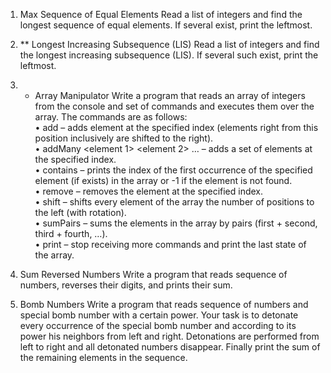 1.	Max Sequence of Equal Elements
Read a list of integers and find the longest sequence of equal elements. If several exist, print the leftmost.

2.	** Longest Increasing Subsequence (LIS)
Read a list of integers and find the longest increasing subsequence (LIS). If several such exist, print the leftmost.

3.	* Array Manipulator
Write a program that reads an array of integers from the console and set of commands and executes them over the array. The commands are as follows: <br>
•	add <index> <element> – adds element at the specified index (elements right from this position inclusively are shifted to the right). <br>
•	addMany <index> <element 1> <element 2> … <element n> – adds a set of elements at the specified index. <br>
•	contains <element> – prints the index of the first occurrence of the specified element (if exists) in the array or -1 if the element is not found. <br>
•	remove <index> – removes the element at the specified index.<br>
•	shift <positions> – shifts every element of the array the number of positions to the left (with rotation). <br>
•	sumPairs – sums the elements in the array by pairs (first + second, third + fourth, …). <br>
•	print – stop receiving more commands and print the last state of the array. <br>

4.	Sum Reversed Numbers
Write a program that reads sequence of numbers, reverses their digits, and prints their sum.

5.	Bomb Numbers
Write a program that reads sequence of numbers and special bomb number with a certain power. Your task is to detonate every occurrence of the special bomb number and according to its power his neighbors from left and right. Detonations are performed from left to right and all detonated numbers disappear. Finally print the sum of the remaining elements in the sequence.
